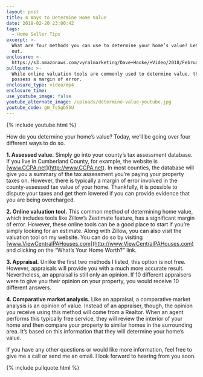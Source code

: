```yaml
---
layout: post
title: 4 Ways to Determine Home Value
date: 2018-02-20 23:00:42
tags:
  - Home Seller Tips
excerpt: >-
  What are four methods you can use to determine your home’s value? Let’s find
  out.
enclosure: >-
  https://s3.amazonaws.com/vyralmarketing/Dave+Hooke/+Video/2018/February/Central+PA+Real+Estate+Agent-+4+Ways+to+Determine+Home+Value.mp4
pullquote: >-
  While online valuation tools are commonly used to determine value, they do
  possess a margin of error.
enclosure_type: video/mp4
enclosure_time:
use_youtube_image: false
youtube_alternate_image: /uploads/determine-value-youtube.jpg
youtube_code: gW_TsSgb5bU
---
```


{% include youtube.html %}

How do you determine your home’s value? Today, we’ll be going over four different ways to do so.&nbsp;

**1. Assessed value.** Simply go into your county’s tax assessment database. If you live in Cumberland County, for example, the website is [www.CCPA.net](http://www.CCPA.net). In most counties, the database will give you a summary of the tax assessment you’re paying your property taxes on. However, there is typically a margin of error involved in the county-assessed tax value of your home. Thankfully, it is possible to dispute your taxes and get them lowered if you can provide evidence that you are being overcharged.&nbsp;

**2. Online valuation tool.** This common method of determining home value, which includes tools like Zillow’s Zestimate feature, has a significant margin of error. However, these online tools can be a good place to start if you’re simply looking for an estimate. Along with Zillow, you can also visit the valuation tool on my website. You can do so by visiting [www.ViewCentralPAHouses.com](http://www.ViewCentralPAHouses.com) and clicking on the “What’s Your Home Worth?” link.

**3. Appraisal.** Unlike the first two methods I listed, this option is not free. However, appraisals will provide you with a much more accurate result. Nevertheless, an appraisal is still only an opinion. If 10 different appraisers were to give you their opinion on your property, you would receive 10 different answers.&nbsp;

**4. Comparative market analysis.** Like an appraisal, a comparative market analysis is an opinion of value. Instead of an appraiser, though, the opinion you receive using this method will come from a Realtor. When an agent performs this typically free service, they will review the interior of your home and then compare your property to similar homes in the surrounding area. It’s based on this information that they will determine your home’s value.&nbsp;

If you have any other questions or would like more information, feel free to give me a call or send me an email. I look forward to hearing from you soon.

{% include pullquote.html %}